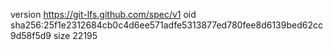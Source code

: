 version https://git-lfs.github.com/spec/v1
oid sha256:25f1e2312684cb0c4d6ee571adfe5313877ed780fee8d6139bed62cc9d58f5d9
size 22195
